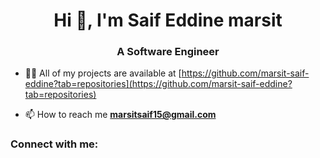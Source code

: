 <h1 align="center">Hi 👋, I'm Saif Eddine marsit</h1>
<h3 align="center">A Software Engineer</h3>

- 👨‍💻 All of my projects are available at [https://github.com/marsit-saif-eddine?tab=repositories](https://github.com/marsit-saif-eddine?tab=repositories)

- 📫 How to reach me **marsitsaif15@gmail.com**

<h3 align="left">Connect with me:</h3>
<p align="left">
</p>
